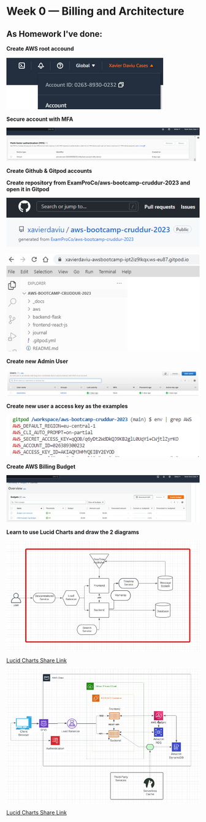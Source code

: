 # Week 0 — Billing and Architecture

## As Homework I've done:

**Create AWS root accound**

![AWS account](assets/aws_account.png)

**Secure account with MFA**

![AWS account with MFA](assets/aws_account_MFA.png)

**Create Github & Gitpod accounts**

**Create repository from ExamProCo/aws-bootcamp-cruddur-2023 and open it in Gitpod**

![Github repository](assets/github_repository.png)

![Gitpod](assets/gitpod.png)

**Create new Admin User**

![AWS Admin User](assets/aws_new_admin_account.png)

**Create new user a access key as the examples**

![AWS access key](assets/aws_access_key.png)

**Create AWS Billing Budget**

![AWS Billing Budget](assets/aws_billing_budget.png)

**Learn to use Lucid Charts and draw the 2 diagrams**

![Lucid Charts Conceptual Diagram](assets/lucid_conceptual_diagram.png)

[Lucid Charts Share Link](https://lucid.app/lucidchart/d941275c-a65c-46c0-82e0-7eabed02f65d/edit?invitationId=inv_0362a03f-f277-4b4c-94e5-3be5254abd05)

![Lucid Charts Logical Architectual Diagram](assets/lucid_logical_architectual_diagram.png)

[Lucid Charts Share Link](https://lucid.app/lucidchart/e0777bb6-df22-47d7-8216-828d3366709f/edit?viewport_loc=-431%2C67%2C2734%2C1349%2C0_0&invitationId=inv_e17db4a9-0dfa-42d7-80c1-447df11d0891)



